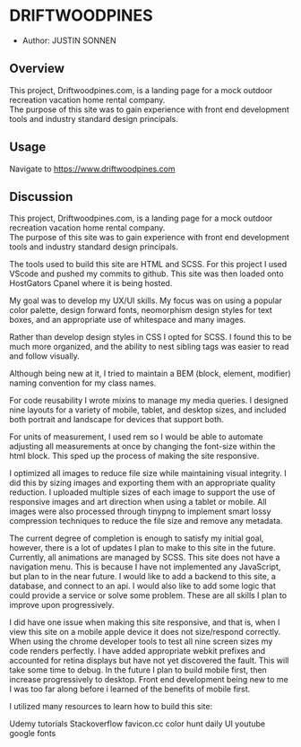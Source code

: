 # DRIFTWOODPINES

* Author: JUSTIN SONNEN


## Overview
This project, Driftwoodpines.com, is a landing page for a mock outdoor recreation vacation home rental company.  
The purpose of this site was to gain experience with front end development tools and industry standard design principals.  

## Usage

Navigate to https://www.driftwoodpines.com

## Discussion

This project, Driftwoodpines.com, is a landing page for a mock outdoor recreation vacation home rental company.  
The purpose of this site was to gain experience with front end development tools and industry standard design principals.

The tools used to build this site are HTML and SCSS. For this project I used VScode and pushed my commits to github.  This site was then loaded onto HostGators Cpanel where it is being hosted.

My goal was to develop my UX/UI skills.  My focus was on using a popular color palette, design forward fonts, neomorphism design styles for text boxes, and an appropriate use of whitespace and many images.

Rather than develop design styles in CSS I opted for SCSS.  I found this to be much more organized, and the ability to nest sibling tags was easier to read and follow visually.  

Although being new at it, I tried to maintain a BEM (block, element, modifier) naming convention for my class names.

For code reusability I wrote mixins to manage my media queries.  I designed nine layouts for a variety of mobile, tablet, and desktop sizes, and included both portrait and landscape for devices that support both.

For units of measurement, I used rem so I would be able to automate adjusting all measurements at once by changing the font-size within the html block.  This sped up the process of making the site responsive.  

I optimized all images to reduce file size while maintaining visual integrity.  I did this by sizing images and exporting them with an appropriate quality reduction.  I uploaded multiple sizes of each image to support the use of responsive images and art direction when using a tablet or mobile.  All images were also processed through tinypng to implement smart lossy compression techniques to reduce the file size and remove any metadata.

The current degree of completion is enough to satisfy my initial goal, however, there is a lot of updates I plan to make to this site in the future.  Currently, all animations are managed by SCSS.  This site does not have a navigation menu.  This is because I have not implemented any JavaScript, but plan to in the near future.  I would like to add a backend to this site, a database, and connect to an api. I would also like to add some logic that could provide a service or solve some problem.  These are all skills I plan to improve upon progressively. 

I did have one issue when making this site responsive, and that is, when I view this site on a mobile apple device it does not size/respond correctly.  When using the chrome developer tools to test all nine screen sizes my code renders perfectly.  I have added appropriate webkit prefixes and accounted for retina displays but have not yet discovered the fault.  This will take some time to debug.  In the future I plan to build mobile first, then increase progressively to desktop.  Front end development being new to me I was too far along before i learned of the benefits of mobile first.

I utilized many resources to learn how to build this site:


Udemy tutorials
Stackoverflow
favicon.cc
color hunt
daily UI
youtube
google fonts
